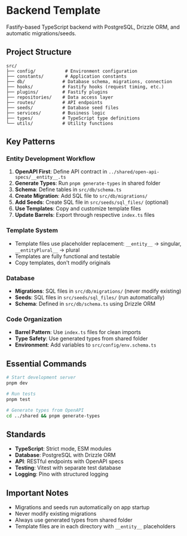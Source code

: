 # Backend Template

Fastify-based TypeScript backend with PostgreSQL, Drizzle ORM, and automatic migrations/seeds.

## Project Structure

```
src/
├── config/           # Environment configuration
├── constants/        # Application constants
├── db/              # Database schema, migrations, connection
├── hooks/           # Fastify hooks (request timing, etc.)
├── plugins/         # Fastify plugins
├── repositories/    # Data access layer
├── routes/          # API endpoints
├── seeds/           # Database seed files
├── services/        # Business logic
├── types/           # TypeScript type definitions
└── utils/           # Utility functions
```

## Key Patterns

### Entity Development Workflow
1. **OpenAPI First**: Define API contract in `../shared/open-api-specs/__entity__.ts`
2. **Generate Types**: Run `pnpm generate-types` in shared folder
3. **Schema**: Define tables in `src/db/schema.ts`
4. **Create Migration**: Add SQL file to `src/db/migrations/`
5. **Add Seeds**: Create SQL file in `src/seeds/sql_files/` (optional)
6. **Use Templates**: Copy and customize template files
7. **Update Barrels**: Export through respective `index.ts` files

### Template System
- Template files use placeholder replacement: `__entity__` → singular, `__entityPlural__` → plural
- Templates are fully functional and testable
- Copy templates, don't modify originals

### Database
- **Migrations**: SQL files in `src/db/migrations/` (never modify existing)
- **Seeds**: SQL files in `src/seeds/sql_files/` (run automatically)
- **Schema**: Defined in `src/db/schema.ts` using Drizzle ORM

### Code Organization
- **Barrel Pattern**: Use `index.ts` files for clean imports
- **Type Safety**: Use generated types from shared folder
- **Environment**: Add variables to `src/config/env.schema.ts`

## Essential Commands

```bash
# Start development server
pnpm dev

# Run tests
pnpm test

# Generate types from OpenAPI
cd ../shared && pnpm generate-types
```

## Standards

- **TypeScript**: Strict mode, ESM modules
- **Database**: PostgreSQL with Drizzle ORM
- **API**: RESTful endpoints with OpenAPI specs
- **Testing**: Vitest with separate test database
- **Logging**: Pino with structured logging

## Important Notes

- Migrations and seeds run automatically on app startup
- Never modify existing migrations
- Always use generated types from shared folder
- Template files are in each directory with `__entity__` placeholders
